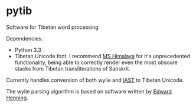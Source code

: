 pytib
=====

Software for Tibetan word processing

Dependencies:
+ Python 3.3
+ Tibetan Unicode font. I recommend [MS Himalaya](http://fontzone.net/font-details/microsoft-himalaya) for it's unprecedented functionality, being able to correctly render even the most obscure stacks from Tibetan transliterations of Sanskrit.

Currently handles conversion of both wylie and [IAST](http://en.wikipedia.org/wiki/Tibetan_alphabet#Transliteration_of_Sanskrit) to Tibetan Unicode.

The wylie parsing algorithm is based on software written by [Edward Henning](http://www.kalacakra.org/print/print.htm).
